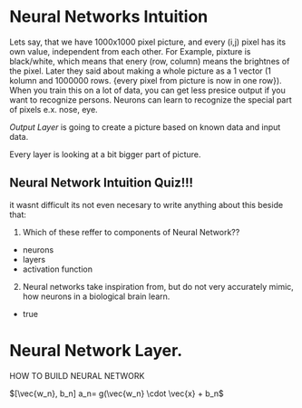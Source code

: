 # Neural Networks Intuition 
Lets say, that we have 1000x1000 pixel picture, and every (i,j) pixel has its own value, independent from each other. 
For Example, pixture is black/white, which means that enery (row, column) means the brightnes of the pixel. 
Later they said about making a whole picture as a 1 vector (1 kolumn and 1000000 rows. {every pixel from picture is now in one row}). 
When you train this on a lot of data, you can get less presice output if you want to recognize persons. 
Neurons can learn to recognize the special part of pixels e.x. nose, eye. 

*Output Layer* is going to create a picture based on known data and input data. 

Every layer is looking at a bit bigger part of picture. 

## Neural Network Intuition Quiz!!!
it wasnt difficult its not even necesary to write anything about this beside that:

1. Which of these reffer to components of Neural Network??
- neurons
- layers
- activation function

2. Neural networks take inspiration from, but do not very accurately mimic, how neurons in a biological brain learn.
- true



# Neural Network Layer.
HOW TO BUILD NEURAL NETWORK

$[\vec{w_n},  b_n] a_n= g(\vec{w_n} \cdot \vec{x} + b_n$


